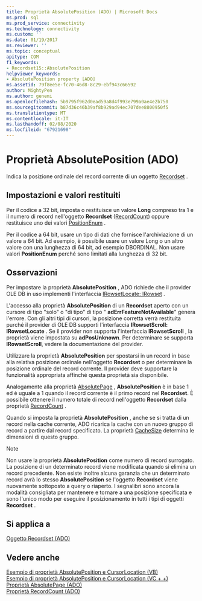 ```yaml
---
title: Proprietà AbsolutePosition (ADO) | Microsoft Docs
ms.prod: sql
ms.prod_service: connectivity
ms.technology: connectivity
ms.custom: ''
ms.date: 01/19/2017
ms.reviewer: ''
ms.topic: conceptual
apitype: COM
f1_keywords:
- Recordset15::AbsolutePosition
helpviewer_keywords:
- AbsolutePosition property [ADO]
ms.assetid: 79f8ee5e-fc70-46d8-8c29-ebf943c66592
author: MightyPen
ms.author: genemi
ms.openlocfilehash: 5b9795f962d0ead59a8d4f993e799a0ae4e2b750
ms.sourcegitcommit: b87d36c46b39af8b929ad94ec707dee8800950f5
ms.translationtype: MT
ms.contentlocale: it-IT
ms.lasthandoff: 02/08/2020
ms.locfileid: "67921698"
---
```

# <a name="absoluteposition-property-ado"></a>Proprietà AbsolutePosition (ADO)
Indica la posizione ordinale del record corrente di un oggetto [Recordset](../../../ado/reference/ado-api/recordset-object-ado.md) .  
  
## <a name="settings-and-return-values"></a>Impostazioni e valori restituiti  
 Per il codice a 32 bit, imposta o restituisce un valore **Long** compreso tra 1 e il numero di record nell'oggetto **Recordset** ([RecordCount](../../../ado/reference/ado-api/recordcount-property-ado.md)) oppure restituisce uno dei valori [PositionEnum](../../../ado/reference/ado-api/positionenum.md) .  
  
 Per il codice a 64 bit, usare un tipo di dati che fornisce l'archiviazione di un valore a 64 bit. Ad esempio, è possibile usare un valore Long o un altro valore con una lunghezza di 64 bit, ad esempio DBORDINAL. Non usare valori **PositionEnum** perché sono limitati alla lunghezza di 32 bit.  
  
## <a name="remarks"></a>Osservazioni  
 Per impostare la proprietà **AbsolutePosition** , ADO richiede che il provider OLE DB in uso implementi l'interfaccia [IRowsetLocate: IRowset](https://msdn.microsoft.com/library/windows/desktop/ms721190.aspx) .  
  
 L'accesso alla proprietà **AbsolutePosition** di un **Recordset** aperto con un cursore di tipo "solo" o "di tipo" di tipo " **adErrFeatureNotAvailable**" genera l'errore. Con gli altri tipi di cursori, la posizione corretta verrà restituita purché il provider di OLE DB supporti l'interfaccia **IRowsetScroll: IRowsetLocate** . Se il provider non supporta l'interfaccia **IRowsetScroll** , la proprietà viene impostata su **adPosUnknown**. Per determinare se supporta **IRowsetScroll**, vedere la documentazione del provider.  
  
 Utilizzare la proprietà **AbsolutePosition** per spostarsi in un record in base alla relativa posizione ordinale nell'oggetto **Recordset** o per determinare la posizione ordinale del record corrente. Il provider deve supportare la funzionalità appropriata affinché questa proprietà sia disponibile.  
  
 Analogamente alla proprietà [AbsolutePage](../../../ado/reference/ado-api/absolutepage-property-ado.md) , **AbsolutePosition** è in base 1 ed è uguale a 1 quando il record corrente è il primo record nel **Recordset**. È possibile ottenere il numero totale di record nell'oggetto **Recordset** dalla proprietà [RecordCount](../../../ado/reference/ado-api/recordcount-property-ado.md) .  
  
 Quando si imposta la proprietà **AbsolutePosition** , anche se si tratta di un record nella cache corrente, ADO ricarica la cache con un nuovo gruppo di record a partire dal record specificato. La proprietà [CacheSize](../../../ado/reference/ado-api/cachesize-property-ado.md) determina le dimensioni di questo gruppo.  
  
> [!NOTE]
>  Non usare la proprietà **AbsolutePosition** come numero di record surrogato. La posizione di un determinato record viene modificata quando si elimina un record precedente. Non esiste inoltre alcuna garanzia che un determinato record avrà lo stesso **AbsolutePosition** se l'oggetto **Recordset** viene nuovamente sottoposto a query o riaperto. I segnalibri sono ancora la modalità consigliata per mantenere e tornare a una posizione specificata e sono l'unico modo per eseguire il posizionamento in tutti i tipi di oggetti **Recordset** .  
  
## <a name="applies-to"></a>Si applica a  
 [Oggetto Recordset (ADO)](../../../ado/reference/ado-api/recordset-object-ado.md)  
  
## <a name="see-also"></a>Vedere anche  
 [Esempio di proprietà AbsolutePosition e CursorLocation (VB)](../../../ado/reference/ado-api/absoluteposition-and-cursorlocation-properties-example-vb.md)   
 [Esempio di proprietà AbsolutePosition e CursorLocation (VC + +)](../../../ado/reference/ado-api/absoluteposition-and-cursorlocation-properties-example-vc.md)   
 [Proprietà AbsolutePage (ADO)](../../../ado/reference/ado-api/absolutepage-property-ado.md)   
 [Proprietà RecordCount (ADO)](../../../ado/reference/ado-api/recordcount-property-ado.md)
